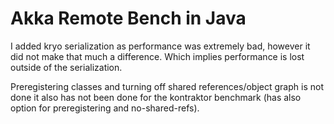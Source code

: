Akka Remote Bench in Java
=========================

I added kryo serialization as performance was extremely bad, however it did not make that much a difference. Which implies
performance is lost outside of the serialization.

Preregistering classes and turning off shared references/object graph is not done it also has not been done
for the kontraktor benchmark (has also option for preregistering and no-shared-refs).
